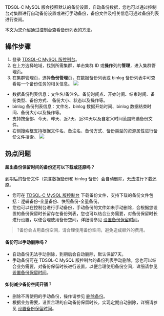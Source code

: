 TDSQL-C MySQL 版会按照默认的备份设置，自动备份数据，您也可以通过控制台对集群进行自动备份设置或进行手动备份，备份文件及相关信息可通过备份列表进行查阅。

本文为您介绍通过控制台查看备份列表的方法。

## 操作步骤
1. 登录 [TDSQL-C MySQL 版控制台](https://console.cloud.tencent.com/cynosdb)。
2. 在上方选择地域，找到所需集群，单击集群 ID 或**操作**列的**管理**，进入集群管理页。
3. 在集群管理页，选择**备份管理**页，在数据备份列表或 binlog 备份列表中可查看每一个备份任务的相关信息。
![](https://qcloudimg.tencent-cloud.cn/raw/dcc530139dd9a5b6f577f70a00f00328.png)
  - 数据备份列表信息：文件名/备注名、备份时间点、开始时间、结束时间、备份类型、备份方式、	备份大小、状态以及操作等。
  - binlog 备份列表信息：文件名、binlog 数据开始时间、binlog 数据结束时间、备份大小以及操作等。
  - 支持按全部、今天、昨天、近7天、近30天以及自定义时间范围筛选备份文件。
  - 右侧搜索框支持根据文件名、备注名、备份方式、备份类型的资源属性进行备份文件搜索。
![](https://qcloudimg.tencent-cloud.cn/raw/292d22761a8983dcebe98a167f80798a.png)

## 热点问题
#### 超出备份保留时间的备份还可以下载或还原吗？
到期后的备份文件（包含数据备份和 binlog 备份）会自动删除，无法进行下载还原。
- 您可在 [TDSQL-C MySQL 版控制台](https://console.cloud.tencent.com/cynosdb) 下载备份文件，支持下载的备份文件包括：逻辑备份-全量备份、快照备份-全量备份。
- 您也可以在控制台进行手动备份，手动备份的文件如未手动删除，会根据您设置的备份保留时长留存在备份列表，您也可以结合业务需要，对备份保留时长进行设置，以便合理使用备份空间，详细请参见 [设置备份保留时间](https://cloud.tencent.com/document/product/1003/37932)。
>?备份会占用备份空间，请合理使用备份空间，避免造成额外的费用。

#### 备份可以手动删除吗？
- 自动备份无法手动删除，到期后会自动删除，默认保留7天。 
- 手动备份可在 TDSQL-C MySQL 版控制台的备份列表手动删除，您也可以结合业务需要，对备份保留时长进行设置，以便合理使用备份空间，详细请参见 [设置备份保留时间](https://cloud.tencent.com/document/product/1003/37932)。

#### 如何减少备份空间开销？
- 删除不再使用的手动备份，操作请参见 [删除备份](https://cloud.tencent.com/document/product/1003/74904)。
- 根据业务需要，设置合理的自动备份保留时长，实现定期自动删除，详细请参见 [设置备份保留时间](https://cloud.tencent.com/document/product/1003/37932)。
